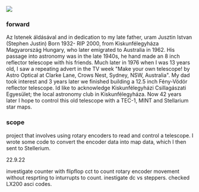 

![](https://github.com/SteveJustin1963/tec-SCOPE/blob/master/pics/scope-steps1.png)

### forward

Az Istenek áldásával and in dedication to my late father, uram Jusztin Istvan (Stephen Justin) Born 1932- RIP 2000, from Kiskunfélegyháza Magyarország Hungary, who later emigrated to Australia in 1962. His passage into astronomy was in the late 1940s, he hand made an 8 inch reflector telescope with his friends. Much later in 1976 when I was 13 years old, I saw a repeating advert in the TV week "Make your own telescope! by Astro Optical at Clarke Lane, Crows Nest, Sydney, NSW, Australia". My dad took interest and 3 years later we finished building a 12.5 inch Fény-Vödör reflector telescope. Id like to acknowledge Kiskunfélegyházi Csillagászati Egyesület; the local astronomy club in Kiskunfélegyháza. Now 42 years later I hope to control this old telescope with a TEC-1, MINT and Stellarium star maps.    


### scope

 project that involves using rotary encoders to read and control a telescope. I wrote some code to convert the encoder data into map data, which I then sent to Stellerium.   

22.9.22

investigate counter with flipflop cct to count rotary encoder movement without resprting to inturrupts to count. inestigate dc vs steppers. checked LX200 asci codes.
